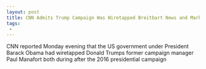 ```yaml
---
layout: post
title: CNN Admits Trump Campaign Was Wiretapped Breitbart News and Mark Levin Right Mainstream Media Wrong
tags:
 -
---
```

CNN reported Monday evening that the US government under President Barack Obama had wiretapped Donald Trumps former campaign manager Paul Manafort  both during after the 2016 presidential campaign

